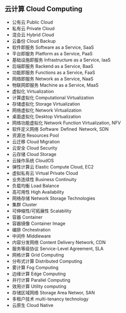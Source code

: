 ## 云计算 Cloud Computing

* 公有云 Public Cloud
* 私有云 Private Cloud
* 混合云 Hybrid Cloud
* 云备份 Cloud Backup
* 软件即服务 Software as a Service, SaaS
* 平台即服务 Platform as a Service, PaaS
* 基础设施即服务 Infrastructure as a Service, IaaS
* 后端即服务 Backend as a Service, BaaS
* 功能即服务 Functions as a Service, FaaS
* 网络即服务 Network as a Service, NaaS
* 物联网即服务 Machine as a Service, MaaS
* 虚拟化 Virtualization
* 计算虚拟化 Computational Virtualization
* 存储虚拟化 Storage Virtualization
* 网络虚拟化 Network Virtualization
* 桌面虚拟化 Desktop Virtualization
* 网络功能虚拟化 Network Function Virtualization, NFV
* 软件定义网络 Software Defined Network, SDN
* 资源池 Resources Pool
* 云迁移 Cloud Migration
* 云安全 Cloud Security
* 云存储 Cloud Storage
* 云操作系统 CloudOS
* 弹性计算云 Elastic Compute Cloud, EC2
* 虚拟私有云 Virtual Private Cloud
* 业务连续性 Business Continuity
* 负载均衡 Load Balance
* 高可用性 High Availability
* 网络存储 Network Storage Technologies
* 集群 Cluster
* 可伸缩性/可拓展性 Scalability
* 容器 Container
* 容器镜像 Container Image
* 编排 Orchestration
* 中间件 Middleware
* 内容分发网络 Content Delivery Network, CDN
* 服务等级协议 Service-Level Agreement, SLA
* 网格计算 Grid Computing
* 分布式计算 Distributed Computing
* 雾计算 Fog Computing
* 边缘计算 Edge Computing
* 并行计算 Parallel Computing
* 效用计算 Utility computing
* 存储区域网络 Storage Area Networ, SAN
* 多租户技术 multi-tenancy technology
* 云原生 Cloud Native
